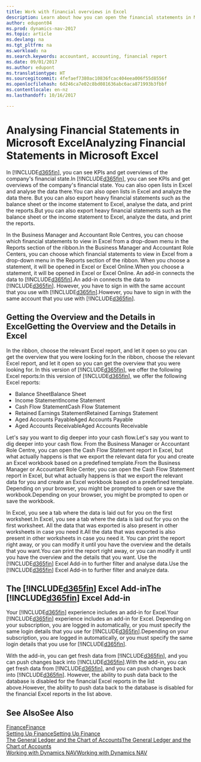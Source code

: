 ```yaml
---
title: Work with financial overviews in Excel
description: Learn about how you can open the financial statements in Microsoft Excel from Dynamics NAV for better analysis.
author: edupont04
ms.prod: dynamics-nav-2017
ms.topic: article
ms.devlang: na
ms.tgt_pltfrm: na
ms.workload: na
ms.search.keywords: accountant, accounting, financial report
ms.date: 09/01/2017
ms.author: edupont
ms.translationtype: HT
ms.sourcegitcommit: 4fefaef7380ac10836fcac404eea006f55d8556f
ms.openlocfilehash: 6d246ca7e02c8bd081636abc6aca871993b3fbbf
ms.contentlocale: en-nz
ms.lasthandoff: 10/16/2017

---
```

# <a name="analyzing-financial-statements-in-microsoft-excel"></a><span data-ttu-id="eda0c-103">Analysing Financial Statements in Microsoft Excel</span><span class="sxs-lookup"><span data-stu-id="eda0c-103">Analyzing Financial Statements in Microsoft Excel</span></span>
<span data-ttu-id="eda0c-104">In [!INCLUDE[d365fin](includes/d365fin_md.md)], you can see KPIs and get overviews of the company's financial state.</span><span class="sxs-lookup"><span data-stu-id="eda0c-104">In [!INCLUDE[d365fin](includes/d365fin_md.md)], you can see KPIs and get overviews of the company's financial state.</span></span> <span data-ttu-id="eda0c-105">You can also open lists in Excel and analyse the data there.</span><span class="sxs-lookup"><span data-stu-id="eda0c-105">You can also open lists in Excel and analyze the data there.</span></span> <span data-ttu-id="eda0c-106">But you can also export heavy financial statements such as the balance sheet or the income statement to Excel, analyse the data, and print the reports.</span><span class="sxs-lookup"><span data-stu-id="eda0c-106">But you can also export heavy financial statements such as the balance sheet or the income statement to Excel, analyze the data, and print the reports.</span></span>  

<span data-ttu-id="eda0c-107">In the Business Manager and Accountant Role Centres, you can choose which financial statements to view in Excel from a drop-down menu in the Reports section of the ribbon.</span><span class="sxs-lookup"><span data-stu-id="eda0c-107">In the Business Manager and Accountant Role Centers, you can choose which financial statements to view in Excel from a drop-down menu in the Reports section of the ribbon.</span></span> <span data-ttu-id="eda0c-108">When you choose a statement, it will be opened in Excel or Excel Online.</span><span class="sxs-lookup"><span data-stu-id="eda0c-108">When you choose a statement, it will be opened in Excel or Excel Online.</span></span> <span data-ttu-id="eda0c-109">An add-in connects the data to [!INCLUDE[d365fin](includes/d365fin_md.md)].</span><span class="sxs-lookup"><span data-stu-id="eda0c-109">An add-in connects the data to [!INCLUDE[d365fin](includes/d365fin_md.md)].</span></span> <span data-ttu-id="eda0c-110">However, you have to sign in with the same account that you use with [!INCLUDE[d365fin](includes/d365fin_md.md)].</span><span class="sxs-lookup"><span data-stu-id="eda0c-110">However, you have to sign in with the same account that you use with [!INCLUDE[d365fin](includes/d365fin_md.md)].</span></span>  

## <a name="getting-the-overview-and-the-details-in-excel"></a><span data-ttu-id="eda0c-111">Getting the Overview and the Details in Excel</span><span class="sxs-lookup"><span data-stu-id="eda0c-111">Getting the Overview and the Details in Excel</span></span>
<span data-ttu-id="eda0c-112">In the ribbon, choose the relevant Excel report, and let it open so you can get the overview that you were looking for.</span><span class="sxs-lookup"><span data-stu-id="eda0c-112">In the ribbon, choose the relevant Excel report, and let it open so you can get the overview that you were looking for.</span></span> <span data-ttu-id="eda0c-113">In this version of [!INCLUDE[d365fin](includes/d365fin_md.md)], we offer the following Excel reports:</span><span class="sxs-lookup"><span data-stu-id="eda0c-113">In this version of [!INCLUDE[d365fin](includes/d365fin_md.md)], we offer the following Excel reports:</span></span>

- <span data-ttu-id="eda0c-114">Balance Sheet</span><span class="sxs-lookup"><span data-stu-id="eda0c-114">Balance Sheet</span></span>  
- <span data-ttu-id="eda0c-115">Income Statement</span><span class="sxs-lookup"><span data-stu-id="eda0c-115">Income Statement</span></span>  
- <span data-ttu-id="eda0c-116">Cash Flow Statement</span><span class="sxs-lookup"><span data-stu-id="eda0c-116">Cash Flow Statement</span></span>  
- <span data-ttu-id="eda0c-117">Retained Earnings Statement</span><span class="sxs-lookup"><span data-stu-id="eda0c-117">Retained Earnings Statement</span></span>  
- <span data-ttu-id="eda0c-118">Aged Accounts Payable</span><span class="sxs-lookup"><span data-stu-id="eda0c-118">Aged Accounts Payable</span></span>  
- <span data-ttu-id="eda0c-119">Aged Accounts Receivable</span><span class="sxs-lookup"><span data-stu-id="eda0c-119">Aged Accounts Receivable</span></span>  

<span data-ttu-id="eda0c-120">Let's say you want to dig deeper into your cash flow.</span><span class="sxs-lookup"><span data-stu-id="eda0c-120">Let's say you want to dig deeper into your cash flow.</span></span> <span data-ttu-id="eda0c-121">From the Business Manager or Accountant Role Centre, you can open the Cash Flow Statement report in Excel, but what actually happens is that we export the relevant data for you and create an Excel workbook based on a predefined template.</span><span class="sxs-lookup"><span data-stu-id="eda0c-121">From the Business Manager or Accountant Role Center, you can open the Cash Flow Statement report in Excel, but what actually happens is that we export the relevant data for you and create an Excel workbook based on a predefined template.</span></span> <span data-ttu-id="eda0c-122">Depending on your browser, you might be prompted to open or save the workbook.</span><span class="sxs-lookup"><span data-stu-id="eda0c-122">Depending on your browser, you might be prompted to open or save the workbook.</span></span>  

<span data-ttu-id="eda0c-123">In Excel, you see a tab where the data is laid out for you on the first worksheet.</span><span class="sxs-lookup"><span data-stu-id="eda0c-123">In Excel, you see a tab where the data is laid out for you on the first worksheet.</span></span> <span data-ttu-id="eda0c-124">All the data that was exported is also present in other worksheets in case you need it.</span><span class="sxs-lookup"><span data-stu-id="eda0c-124">All the data that was exported is also present in other worksheets in case you need it.</span></span> <span data-ttu-id="eda0c-125">You can print the report right away, or you can modify it until you have the overview and the details that you want.</span><span class="sxs-lookup"><span data-stu-id="eda0c-125">You can print the report right away, or you can modify it until you have the overview and the details that you want.</span></span> <span data-ttu-id="eda0c-126">Use the [!INCLUDE[d365fin](includes/d365fin_md.md)] Excel Add-in to further filter and analyse data.</span><span class="sxs-lookup"><span data-stu-id="eda0c-126">Use the [!INCLUDE[d365fin](includes/d365fin_md.md)] Excel Add-in to further filter and analyze data.</span></span>  

## <a name="the-included365finincludesd365finmdmd-excel-add-in"></a><span data-ttu-id="eda0c-127">The [!INCLUDE[d365fin](includes/d365fin_md.md)] Excel Add-in</span><span class="sxs-lookup"><span data-stu-id="eda0c-127">The [!INCLUDE[d365fin](includes/d365fin_md.md)] Excel Add-in</span></span>
<span data-ttu-id="eda0c-128">Your [!INCLUDE[d365fin](includes/d365fin_md.md)] experience includes an add-in for Excel.</span><span class="sxs-lookup"><span data-stu-id="eda0c-128">Your [!INCLUDE[d365fin](includes/d365fin_md.md)] experience includes an add-in for Excel.</span></span> <span data-ttu-id="eda0c-129">Depending on your subscription, you are logged in automatically, or you must specify the same login details that you use for [!INCLUDE[d365fin](includes/d365fin_md.md)].</span><span class="sxs-lookup"><span data-stu-id="eda0c-129">Depending on your subscription, you are logged in automatically, or you must specify the same login details that you use for [!INCLUDE[d365fin](includes/d365fin_md.md)].</span></span>  

<span data-ttu-id="eda0c-130">With the add-in, you can get fresh data from [!INCLUDE[d365fin](includes/d365fin_md.md)], and you can push changes back into [!INCLUDE[d365fin](includes/d365fin_md.md)].</span><span class="sxs-lookup"><span data-stu-id="eda0c-130">With the add-in, you can get fresh data from [!INCLUDE[d365fin](includes/d365fin_md.md)], and you can push changes back into [!INCLUDE[d365fin](includes/d365fin_md.md)].</span></span> <span data-ttu-id="eda0c-131">However, the ability to push data back to the database is disabled for the financial Excel reports in the list above.</span><span class="sxs-lookup"><span data-stu-id="eda0c-131">However, the ability to push data back to the database is disabled for the financial Excel reports in the list above.</span></span>  

## <a name="see-also"></a><span data-ttu-id="eda0c-132">See Also</span><span class="sxs-lookup"><span data-stu-id="eda0c-132">See Also</span></span>
[<span data-ttu-id="eda0c-133">Finance</span><span class="sxs-lookup"><span data-stu-id="eda0c-133">Finance</span></span>](finance.md)  
[<span data-ttu-id="eda0c-134">Setting Up Finance</span><span class="sxs-lookup"><span data-stu-id="eda0c-134">Setting Up Finance</span></span>](finance-setup-finance.md)  
[<span data-ttu-id="eda0c-135">The General Ledger and the Chart of Accounts</span><span class="sxs-lookup"><span data-stu-id="eda0c-135">The General Ledger and the Chart of Accounts</span></span>](finance-general-ledger.md)  
[<span data-ttu-id="eda0c-136">Working with Dynamics NAV</span><span class="sxs-lookup"><span data-stu-id="eda0c-136">Working with Dynamics NAV</span></span>](ui-work-product.md)  

